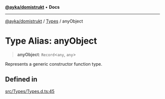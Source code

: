 [**@ayka/domistrukt**](../../../README.md) • **Docs**

***

[@ayka/domistrukt](../../../globals.md) / [Types](../README.md) / anyObject

# Type Alias: anyObject

> **anyObject**: `Record`\<`any`, `any`\>

Represents a generic constructor function type.

## Defined in

[src/Types/Types.d.ts:45](https://github.com/AndreyMork/domistrukt/blob/edcfe9ca26584b5845c6864b1bb3eb94a6a879e3/src/Types/Types.d.ts#L45)
